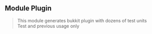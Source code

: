 ## Module Plugin

> This module generates bukkit plugin with dozens of test units  
> Test and previous usage only